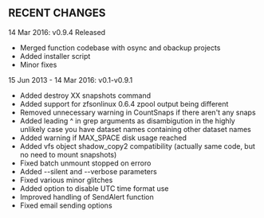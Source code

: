 ## RECENT CHANGES

14 Mar 2016: v0.9.4 Released
- Merged function codebase with osync and obackup projects
- Added installer script
- Minor fixes

15 Jun 2013 - 14 Mar 2016: v0.1-v0.9.1
- Added destroy XX snapshots command
- Added support for zfsonlinux 0.6.4 zpool output being different
- Removed unnecessary warning in CountSnaps if there aren't any snaps
- Added leading ^ in grep arguments as disambigution in the highly unlikely case you have dataset names containing other dataset names
- Added warning if MAX_SPACE disk usage reached
- Added vfs object shadow_copy2 compatibility (actually same code, but no need to mount snapshots)
- Fixed batch unmount stopped on erroro
- Added --silent and --verbose parameters
- Fixed various minor glitches
- Added option to disable UTC time format use
- Improved handling of SendAlert function
- Fixed email sending options
